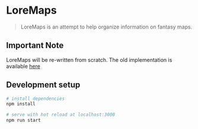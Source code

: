 # LoreMaps

> LoreMaps is an attempt to help organize information on fantasy maps.

## Important Note

LoreMaps will be re-written from scratch. The old implementation is available [here](https://github.com/loremaps/LoreMaps/tree/aspnet-mvc-live)

## Development setup

```bash
# install dependencies
npm install

# serve with hot reload at localhost:3000
npm run start
```
